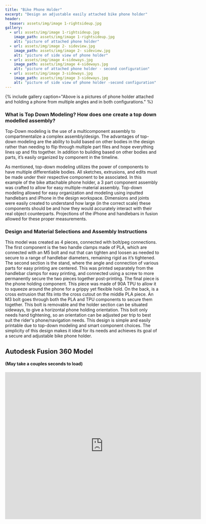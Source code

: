 ```yaml
---
title: "Bike Phone Holder"
excerpt: "Design an adjustable easily attached bike phone holder"
header:
  teaser: assets/img/image 1-rightsideup.jpg
gallery:
  - url: assets/img/image 1-rightsideup.jpg
    image_path: assets/img/image 1-rightsideup.jpg
    alt: "picture of attached phone holder"
  - url: assets/img/image 2- sideview.jpg
    image_path: assets/img/image 2- sideview.jpg
    alt: "picture of side view of phone holder"
  - url: assets/img/image 4-sideways.jpg
    image_path: assets/img/image 4-sideways.jpg
    alt: "picture of attached phone holder - second configuration"
  - url: assets/img/image 3-sideways.jpg
    image_path: assets/img/image 3-sideways.jpg
    alt: "picture of side view of phone holder -second configuration"
---
```


{% include gallery caption="Above is a pictures of phone holder attached and holding a phone from multiple angles and in both configurations." %}

### What is Top Down Modeling? How does one create a top down modelled assembly?
Top-Down modeling is the use of a multicomponent assembly to compartmentalize a complex assembly/design. The advantages of top-down modeling are the ability to build based on other bodies in the design rather than needing to flip through multiple part files and hope everything lines up and fits together. In addition to building based on other bodies and parts, it’s easily organized by component in the timeline.
	
  As mentioned, top-down modeling utilizes the power of components to have multiple differentiable bodies. All sketches, extrusions, and edits must be made under their respective component to be associated. In this example of the bike attachable phone holder, a 3 part component assembly was crafted to allow for easy multiple-material assembly. Top-down modeling allowed for easy organization and modeling using inputted handlebars and iPhone in the design workspace. Dimensions and joints were easily created to understand how large (in the correct scale) these components should be and how they would accurately interact with their real object counterparts. Projections of the iPhone and handlebars in fusion allowed for these proper measurements.


### Design and Material Selections and Assembly Instructions
  This model was created as 4 pieces, connected with bolt/peg connections. The first component is the two handle clamps made of PLA, which are connected with an M5 bolt and nut that can tighten and loosen as needed to secure to a range of handlebar diameters, remaining rigid as it’s tightened. The second section is the stand, where the angle and connection of various parts for easy printing are centered. This was printed separately from the handlebar clamps for easy printing, and connected using a screw to more permanently secure the two pieces together post-printing. The final piece is the phone holding component. This piece was made of 90A TPU to allow it to squeeze around the phone for a grippy yet flexible hold. On the back, is a cross extrusion that fits into the cross cutout on the middle PLA piece. An M3 bolt goes through both the PLA and TPU components to secure them together. This bolt is removable and the holder section can be situated sideways, to give a horizontal phone holding orientation. This bolt only needs hand tightening, so an orientation can be adjusted per trip to best suit the rider's phone/navigation needs. 
This design is simple and easily printable due to top-down modeling and smart component choices. The simplicity of this design makes it ideal for its needs and achieves its goal of a secure and adjustable bike phone holder.

## Autodesk Fusion 360 Model
#### (May take a couples seconds to load)
<iframe src="https://vanderbilt643.autodesk360.com/shares/public/SH512d4QTec90decfa6e009e584b4aab6c35?mode=embed" width="640" height="480" allowfullscreen="true" webkitallowfullscreen="true" mozallowfullscreen="true"  frameborder="0"></iframe>
